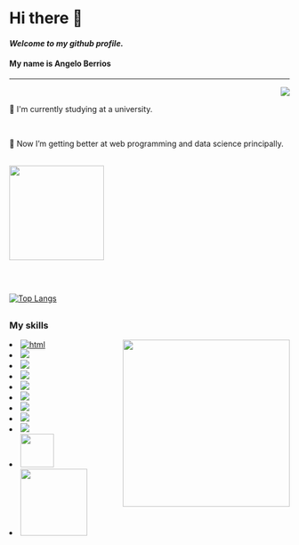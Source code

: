 # Hi there 👻
#### _Welcome to my github profile._
#### My name is Angelo Berrios

------------------


<img align="right" src="https://c.tenor.com/SMVw1SHxtI8AAAAi/cute-pokemon-mew.gif">

<br>


 🍪 I'm currently studying at a university.

<br>

 🍪 Now I’m getting better at web programming and data science principally.



<br>


<div>
  
  <img height="170em" src="https://github-readme-stats.vercel.app/api?username=Dbaljeet&show_icons=true&theme=github_dark">
  
  
 
  
  
  ##
  <br>
  <!--
  
  <img width="250px" align="right" src="https://c.tenor.com/zE4ozkXHGWAAAAAC/sylveon.gif" >
 -->
  
  
  [![Top Langs](https://github-readme-stats.vercel.app/api/top-langs/?username=anuraghazra&theme=github_dark)](https://github.com/Dbaljeet/github-readme-stats)

</div>
<!--
<br><br><br>
 -->
 
##

### My skills

<div style="display : inline_block">
  <img align="right" height="300em" src="https://c.tenor.com/vYhrJmhMswcAAAAi/pokemon-snorlax.gif"/>
    <li style="display : inline_block">
      <a href="https://github.com/Dbaljeet" target="__blanck">
  <img alt="html" src="https://img.shields.io/badge/HTML5-E34F26?style=for-the-badge&logo=html5&logoColor=white">
      </a>
    </li>
    <li style="display : inline_block">
      <a href="https://github.com/Dbaljeet" target="__blanck">
  <img src="https://img.shields.io/badge/Python-3776AB?style=for-the-badge&logo=python&logoColor=white">
      </a>
      </li>
    <li style="display : inline_block">
      <a href="https://github.com/Dbaljeet" target="__blanck">
  <img src="https://img.shields.io/badge/CSS3-1572B6?style=for-the-badge&logo=css3&logoColor=white">
      </a>
      </li>
    <li style="display : inline_block">
      <a href="https://github.com/Dbaljeet" target="__blanck">
  <img src="https://img.shields.io/badge/JavaScript-323330?style=for-the-badge&logo=javascript&logoColor=F7DF1E"> 
      </a>
      </li>
      <li style="display : inline_block">
        <a href="https://github.com/Dbaljeet" target="__blanck">
  <img src="https://img.shields.io/badge/Java-ED8B00?style=for-the-badge&logo=java&logoColor=white"> 
          </a>
      </li>
       
  
   <li>
   <a href="https://github.com/Dbaljeet" target="__blanck">
  <img src="https://img.shields.io/badge/PostgreSQL-316192?style=for-the-badge&logo=postgresql&logoColor=white">
    </a>
    </li>
    <li>
    <a href="https://github.com/Dbaljeet" target="__blanck">
  <img src="https://img.shields.io/badge/Unity-100000?style=for-the-badge&logo=unity&logoColor=white">
    </a>
    </li>
    <li>
      <a href="https://github.com/Dbaljeet" target="__blanck">
  <img src="https://aleen42.github.io/badges/src/photoshop.svg">
        </a>
        </li>
      <li>
    <a href="https://github.com/Dbaljeet" target="__blanck">
      <img src="https://img.shields.io/badge/C%23-239120?style=for-the-badge&logo=c-sharp&logoColor=white">
  </a>
      </li>
  
  <li>
    <a href="https://github.com/Dbaljeet" target="__blanck">
      <img  width="60px" src="https://upload.wikimedia.org/wikipedia/commons/thumb/4/47/React.svg/1200px-React.svg.png">
  </a>
      </li>
  
  <li>
    <a href="https://github.com/Dbaljeet" target="__blanck">
     <img width="120px" src="https://user-images.githubusercontent.com/97411557/182723200-6e492ef6-93e2-4272-bcca-fff3b7f46301.png"/>

  </a>
      </li>
  
  

    
  
  
</div>

<!--
##
<h3 align="center">Snake</h3>
<img align="left" width="80em" src="https://c.tenor.com/nJii5TIa6DsAAAAi/pokemon_jolteon_run-pokemon.gif">



![Snake animation](https://github.com/Dbaljeet/Dbaljeet/blob/output/github-contribution-grid-snake.svg)

##
-->

<!-- PARA PONER REPOSITORIOS
### Repos.

<div style="display : inline_block">
  <img align="right" height="250em" src="https://c.tenor.com/itjFesV8_RUAAAAi/soulja-boy-pepe.gif"/>
</div>

<a style="display : inline_block" href="https://github.com/Dbaljeet/Dbaljeet">
  <img align="center" src="https://github-readme-stats.vercel.app/api/pin/?username=Dbaljeet&repo=Dbaljeet&theme=github_dark" />
</a>
<br><br><br><br><br>
-->



<!--
**Dbaljeet/Dbaljeet** is a ✨ _special_ ✨ repository because its `README.md` (this file) appears on your GitHub profile.
https://c.tenor.com/q1A3UVgCQC0AAAAi/pepega-reading.gif
Here are some ideas to get you started:

- 🔭 I’m currently working on ...
- 🌱 I’m currently learning ...
- 👯 I’m looking to collaborate on ...
- 🤔 I’m looking for help with ...
- 💬 Ask me about ...
- 📫 How to reach me: ...
- 😄 Pronouns: ...
- ⚡ Fun fact: ...
-->
